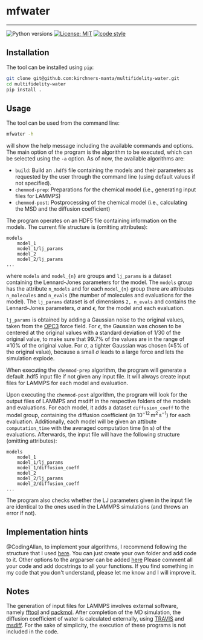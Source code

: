 # mfwater
---

![Python versions](https://img.shields.io/badge/python-3.10%20|%203.11-blue)
[![License: MIT](https://img.shields.io/badge/License-MIT-yellow.svg)](https://opensource.org/licenses/MIT)
[![code style](https://img.shields.io/badge/code%20style-black-000000.svg)](https://github.com/psf/black)


## Installation

The tool can be installed using `pip`:
```bash
git clone git@github.com:kirchners-manta/multifidelity-water.git
cd multifidelity-water
pip install .
```

## Usage

The tool can be used from the command line:
```bash
mfwater -h
```
will show the help message including the available commands and options.
The main option of the program is the algorithm to be executed, which can be selected using the `-a` option.
As of now, the available algorithms are:
- `build`: Build an `.hdf5` file containing the models and their parameters as requested by the user through the command line (using default values if not specified).
- `chemmod-prep`: Preparations for the chemical model (i.e., generating input files for LAMMPS)
- `chemmod-post`: Postprocessing of the chemical model (i.e., calculating the MSD and the diffusion coefficient)

The program operates on an HDF5 file containing information on the models.
The current file structure is (omitting attributes):
```
models
    model_1
    model_1/lj_params
    model_2
    model_2/lj_params
...
```
where `models` and `model_{n}` are groups and `lj_params` is a dataset containing the Lennard-Jones parameters for the model.
The `models` group has the attribute `n_models` and for each `model_{n}` group there are attributes `n_molecules` and `n_evals` (the number of molecules and evaluations for the model).
The `lj_params` dataset is of dimensions `2, n_evals` and contains the Lennard-Jones parameters, $\sigma$ and $\epsilon$, for the model and each evaluation.

`lj_params` is obtained by adding a Gaussian noise to the original values, taken from the [OPC3](https://doi.org/10.1063/1.4960175) force field.
For $\epsilon$, the Gaussian was chosen to be centered at the original values with a standard deviation of 1/30 of the original value, to make sure that 99.7% of the values are in the range of $\pm 10 \%$ of the original value.
For $\sigma$, a tighter Gaussian was chosen ($\pm 5 \%$ of the original value), because a small $\sigma$ leads to a large force and lets the simulation explode.

When executing the `chemmod-prep` algorithm, the program will generate a default .hdf5 input file if not given any input file.
It will always create input files for LAMMPS for each model and evaluation.

Upon executing the `chemmod-post` algorithm, the program will look for the output files of LAMMPS and msdiff in the respective folders of the models and evaluations.
For each model, it adds a dataset `diffusion_coeff` to the model group, containing the diffusion coefficient (in $10^{-12}\,\text{m}^2\,\text{s}^{-1}$) for each evaluation.
Additionally, each model will be given an attibute `computation_time` with the averaged computation time (in s) of the evaluations.
Afterwards, the input file will have the following structure (omitting attributes):
```
models
    model_1
    model_1/lj_params
    model_1/diffusion_coeff
    model_2
    model_2/lj_params
    model_2/diffusion_coeff
...
```
The program also checks whether the LJ parameters given in the input file are identical to the ones used in the LAMMPS simulations (and throws an error if not).

## Implementation hints
@CodingAllan, to implement your algorithms, I recommend following the structure that I used [here](./src/mfwater/algo_chemical_model/).
You can just create your own folder and add code to it.
Other options to the argparser can be added [here](./src/mfwater/argparser/argparser.py)
Please comment all your code and add docstrings to all your functions.
If you find something in my code that you don't understand, please let me know and I will improve it.


## Notes
The generation of input files for LAMMPS involves external software, namely [fftool](https://github.com/paduagroup/fftool) and [packmol](https://m3g.github.io/packmol/).
After completion of the MD simulation, the diffusion coefficient of water is calculated externally, using [TRAVIS](http://www.travis-analyzer.de/) and [msdiff](https://github.com/kirchners-manta/msdiff).
For the sake of simplicity, the execution of these programs is not included in the code.

